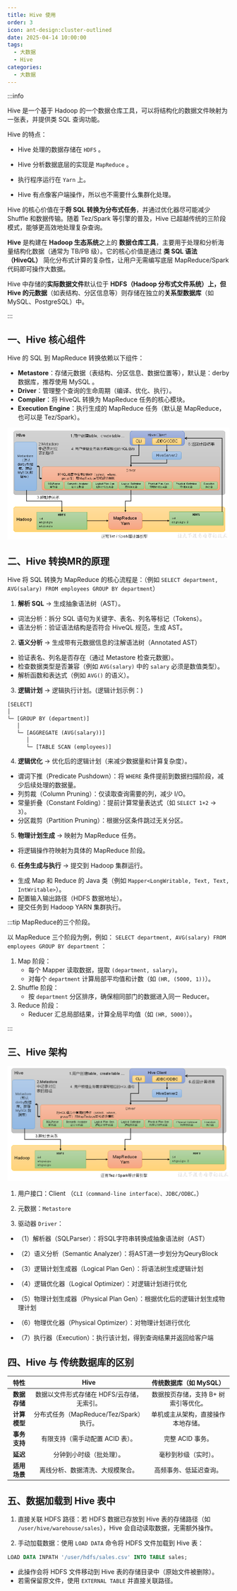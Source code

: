 ```yaml
---
title: Hive 使用
order: 3
icon: ant-design:cluster-outlined
date: 2025-04-14 10:00:00
tags:
  - 大数据
  - Hive
categories:
  - 大数据
---
```



:::info

Hive 是一个基于 Hadoop 的一个数据仓库工具，可以将结构化的数据文件映射为一张表，并提供类 SQL 查询功能。

Hive 的特点：

- Hive 处理的数据存储在 `HDFS` 。

- Hive 分析数据底层的实现是 `MapReduce` 。

- 执行程序运行在 `Yarn` 上。

- Hive 有点像客户端操作，所以也不需要什么集群化处理。

Hive 的核心价值在于**将 SQL 转换为分布式任务**，并通过优化器尽可能减少 Shuffle 和数据传输。随着 Tez/Spark 等引擎的普及，Hive 已超越传统的三阶段模式，能够更高效地处理复杂查询。

**Hive** 是构建在 **Hadoop 生态系统**之上的 **数据仓库工具**，主要用于处理和分析海量结构化数据（通常为 TB/PB 级）。它的核心价值是通过 **类 SQL 语法（HiveQL）** 简化分布式计算的复杂性，让用户无需编写底层 MapReduce/Spark 代码即可操作大数据。

Hive 中存储的**实际数据文件**默认位于 **HDFS（Hadoop 分布式文件系统）**上，但 Hive 的**元数据**（如表结构、分区信息等）则存储在独立的**关系型数据库**（如 MySQL、PostgreSQL）中。

:::



## 一、Hive 核心组件

Hive 的 SQL 到 MapReduce 转换依赖以下组件：

- **Metastore**：存储元数据（表结构、分区信息、数据位置等），默认是：derby数据库，推荐使用 MySQL 。
- **Driver**：管理整个查询的生命周期（编译、优化、执行）。
- **Compiler**：将 HiveQL 转换为 MapReduce 任务的核心模块。
- **Execution Engine**：执行生成的 MapReduce 任务（默认是 MapReduce，也可以是 Tez/Spark）。

![image-20250427170807941](https://raw.githubusercontent.com/xupengboo/xupengboo-picture/main/img/image-20250427170807941.png)



## 二、Hive 转换MR的原理

Hive 将 SQL 转换为 MapReduce 的核心流程是：（例如 `SELECT department, AVG(salary) FROM employees GROUP BY department`）

1. **解析 SQL** → 生成抽象语法树（AST）。

- 词法分析：拆分 SQL 语句为关键字、表名、列名等标记（Tokens）。
- 语法分析：验证语法结构是否符合 HiveQL 规范，生成 AST。

2. **语义分析** → 生成带有元数据信息的注解语法树（Annotated AST）

- 验证表名、列名是否存在（通过 Metastore 检查元数据）。
- 检查数据类型是否兼容（例如 `AVG(salary)` 中的 `salary` 必须是数值类型）。
- 解析函数和表达式（例如 `AVG()` 的语义）。

3. **逻辑计划**  → 逻辑执行计划。(逻辑计划示例：)

```plaintext
[SELECT]
│
└─ [GROUP BY (department)]
   │
   └─ [AGGREGATE (AVG(salary))]
      │
      └─ [TABLE SCAN (employees)]
```

4. **逻辑优化** → 优化后的逻辑计划（来减少数据量和计算复杂度）。

- 谓词下推（Predicate Pushdown）：将 `WHERE` 条件提前到数据扫描阶段，减少后续处理的数据量。
- 列剪裁（Column Pruning）：仅读取查询需要的列，减少 I/O。
- 常量折叠（Constant Folding）：提前计算常量表达式（如 `SELECT 1+2` → `3`）。
- 分区裁剪（Partition Pruning）：根据分区条件跳过无关分区。

5. **物理计划生成** → 映射为 MapReduce 任务。

- 将逻辑操作符映射为具体的 MapReduce 阶段。

6. **任务生成与执行** → 提交到 Hadoop 集群运行。

- 生成 Map 和 Reduce 的 Java 类（例如 `Mapper<LongWritable, Text, Text, IntWritable>`）。
- 配置输入输出路径（HDFS 数据地址）。
- 提交任务到 Hadoop YARN 集群执行。



:::tip MapReduce的三个阶段。

以 MapReduce 三个阶段为例，例如： `SELECT department, AVG(salary) FROM employees GROUP BY department` ：

1. Map 阶段：
   - 每个 Mapper 读取数据，提取 `(department, salary)`。
   - 对每个 `department` 计算局部平均值和计数（如 `(HR, (5000, 1))`）。
2. Shuffle 阶段：
   - 按 `department` 分区排序，确保相同部门的数据进入同一 Reducer。
3. Reduce 阶段：
   - Reducer 汇总局部结果，计算全局平均值（如 `(HR, 5000)`）。

:::



## 三、Hive 架构

![image-20250427172731061](https://raw.githubusercontent.com/xupengboo/xupengboo-picture/main/img/image-20250427172731061.png)

1. 用户接口：Client （`CLI（command-line interface）、JDBC/ODBC。`）

2. 元数据：`Metastore`

3. 驱动器 `Driver`：

- （1）解析器（SQLParser）：将SQL字符串转换成抽象语法树（AST）

- （2）语义分析（Semantic Analyzer）：将AST进一步划分为QeuryBlock

- （3）逻辑计划生成器（Logical Plan Gen）：将语法树生成逻辑计划

- （4）逻辑优化器（Logical Optimizer）：对逻辑计划进行优化

- （5）物理计划生成器（Physical Plan Gen）：根据优化后的逻辑计划生成物理计划

- （6）物理优化器（Physical Optimizer）：对物理计划进行优化

- （7）执行器（Execution）：执行该计划，得到查询结果并返回给客户端


## 四、Hive 与 传统数据库的区别

|   **特性**   |                  **Hive**                  |      **传统数据库（如 MySQL）**      |
| :----------: | :----------------------------------------: | :----------------------------------: |
| **数据存储** | 数据以文件形式存储在 HDFS/云存储，无索引。 | 数据按页存储，支持 B+ 树索引等优化。 |
| **计算模型** |  分布式任务（MapReduce/Tez/Spark）执行。   |  单机或主从架构，直接操作本地存储。  |
| **事务支持** |      有限支持（需手动配置 ACID 表）。      |           完整 ACID 事务。           |
|   **延迟**   |          分钟到小时级（批处理）。          |         毫秒到秒级（实时）。         |
| **适用场景** |      离线分析、数据清洗、大规模聚合。      |        高频事务、低延迟查询。        |



## 五、数据加载到 Hive 表中

1. 直接关联 HDFS 路径：若 HDFS 数据已存放到 Hive 表的存储路径（如 `/user/hive/warehouse/sales`），Hive 会自动读取数据，无需额外操作。

2. 手动加载数据：使用 `LOAD DATA` 命令将 HDFS 文件加载到 Hive 表：

```sql
LOAD DATA INPATH '/user/hdfs/sales.csv' INTO TABLE sales;
```

- 此操作会将 HDFS 文件移动到 Hive 表的存储目录中（原始文件被删除）。
- 若需保留原文件，使用 `EXTERNAL TABLE` 并直接关联路径。

